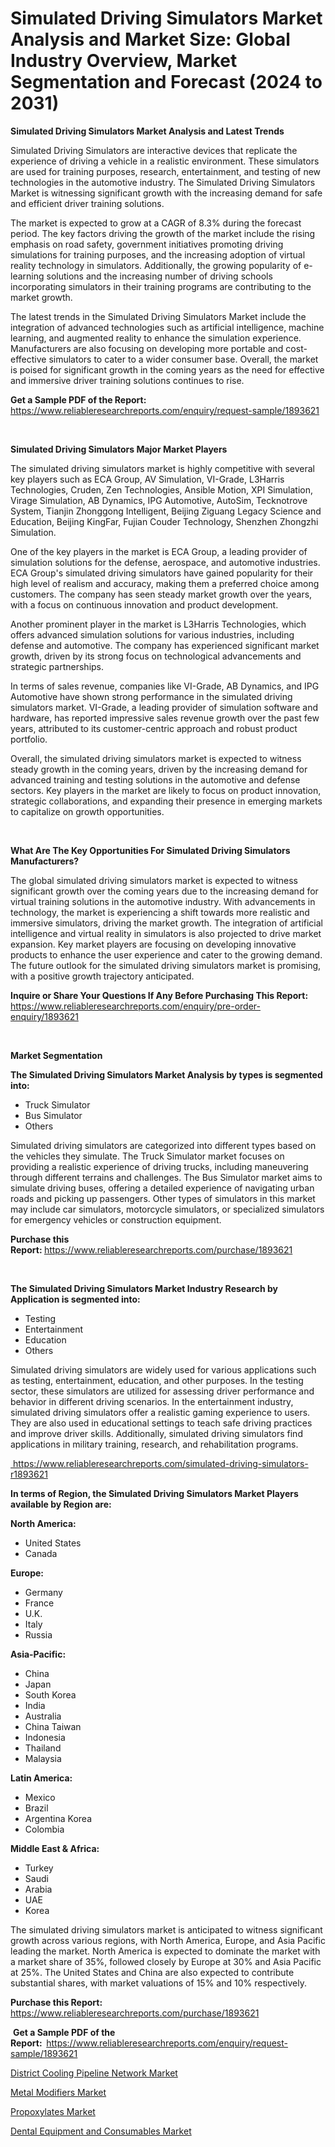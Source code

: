 <p><h1>Simulated Driving Simulators Market Analysis and Market Size: Global Industry Overview, Market Segmentation and Forecast (2024 to 2031)</h1></p><p><strong>Simulated Driving Simulators Market Analysis and Latest Trends</strong></p>
<p><p>Simulated Driving Simulators are interactive devices that replicate the experience of driving a vehicle in a realistic environment. These simulators are used for training purposes, research, entertainment, and testing of new technologies in the automotive industry. The Simulated Driving Simulators Market is witnessing significant growth with the increasing demand for safe and efficient driver training solutions.</p><p>The market is expected to grow at a CAGR of 8.3% during the forecast period. The key factors driving the growth of the market include the rising emphasis on road safety, government initiatives promoting driving simulations for training purposes, and the increasing adoption of virtual reality technology in simulators. Additionally, the growing popularity of e-learning solutions and the increasing number of driving schools incorporating simulators in their training programs are contributing to the market growth.</p><p>The latest trends in the Simulated Driving Simulators Market include the integration of advanced technologies such as artificial intelligence, machine learning, and augmented reality to enhance the simulation experience. Manufacturers are also focusing on developing more portable and cost-effective simulators to cater to a wider consumer base. Overall, the market is poised for significant growth in the coming years as the need for effective and immersive driver training solutions continues to rise.</p></p>
<p><strong>Get a Sample PDF of the Report:&nbsp;</strong> <a href="https://www.reliableresearchreports.com/enquiry/request-sample/1893621">https://www.reliableresearchreports.com/enquiry/request-sample/1893621</a></p>
<p>&nbsp;</p>
<p><strong>Simulated Driving Simulators Major Market Players</strong></p>
<p><p>The simulated driving simulators market is highly competitive with several key players such as ECA Group, AV Simulation, VI-Grade, L3Harris Technologies, Cruden, Zen Technologies, Ansible Motion, XPI Simulation, Virage Simulation, AB Dynamics, IPG Automotive, AutoSim, Tecknotrove System, Tianjin Zhonggong Intelligent, Beijing Ziguang Legacy Science and Education, Beijing KingFar, Fujian Couder Technology, Shenzhen Zhongzhi Simulation.</p><p>One of the key players in the market is ECA Group, a leading provider of simulation solutions for the defense, aerospace, and automotive industries. ECA Group's simulated driving simulators have gained popularity for their high level of realism and accuracy, making them a preferred choice among customers. The company has seen steady market growth over the years, with a focus on continuous innovation and product development.</p><p>Another prominent player in the market is L3Harris Technologies, which offers advanced simulation solutions for various industries, including defense and automotive. The company has experienced significant market growth, driven by its strong focus on technological advancements and strategic partnerships.</p><p>In terms of sales revenue, companies like VI-Grade, AB Dynamics, and IPG Automotive have shown strong performance in the simulated driving simulators market. VI-Grade, a leading provider of simulation software and hardware, has reported impressive sales revenue growth over the past few years, attributed to its customer-centric approach and robust product portfolio.</p><p>Overall, the simulated driving simulators market is expected to witness steady growth in the coming years, driven by the increasing demand for advanced training and testing solutions in the automotive and defense sectors. Key players in the market are likely to focus on product innovation, strategic collaborations, and expanding their presence in emerging markets to capitalize on growth opportunities.</p></p>
<p>&nbsp;</p>
<p><strong>What Are The Key Opportunities For Simulated Driving Simulators Manufacturers?</strong></p>
<p><p>The global simulated driving simulators market is expected to witness significant growth over the coming years due to the increasing demand for virtual training solutions in the automotive industry. With advancements in technology, the market is experiencing a shift towards more realistic and immersive simulators, driving the market growth. The integration of artificial intelligence and virtual reality in simulators is also projected to drive market expansion. Key market players are focusing on developing innovative products to enhance the user experience and cater to the growing demand. The future outlook for the simulated driving simulators market is promising, with a positive growth trajectory anticipated.</p></p>
<p><strong>Inquire or Share Your Questions If Any Before Purchasing This Report:</strong> <a href="https://www.reliableresearchreports.com/enquiry/pre-order-enquiry/1893621">https://www.reliableresearchreports.com/enquiry/pre-order-enquiry/1893621</a></p>
<p>&nbsp;</p>
<p><strong>Market Segmentation</strong></p>
<p><strong>The Simulated Driving Simulators Market Analysis by types is segmented into:</strong></p>
<p><ul><li>Truck Simulator</li><li>Bus Simulator</li><li>Others</li></ul></p>
<p><p>Simulated driving simulators are categorized into different types based on the vehicles they simulate. The Truck Simulator market focuses on providing a realistic experience of driving trucks, including maneuvering through different terrains and challenges. The Bus Simulator market aims to simulate driving buses, offering a detailed experience of navigating urban roads and picking up passengers. Other types of simulators in this market may include car simulators, motorcycle simulators, or specialized simulators for emergency vehicles or construction equipment.</p></p>
<p><strong>Purchase this Report:&nbsp;</strong><a href="https://www.reliableresearchreports.com/purchase/1893621">https://www.reliableresearchreports.com/purchase/1893621</a></p>
<p>&nbsp;</p>
<p><strong>The Simulated Driving Simulators Market Industry Research by Application is segmented into:</strong></p>
<p><ul><li>Testing</li><li>Entertainment</li><li>Education</li><li>Others</li></ul></p>
<p><p>Simulated driving simulators are widely used for various applications such as testing, entertainment, education, and other purposes. In the testing sector, these simulators are utilized for assessing driver performance and behavior in different driving scenarios. In the entertainment industry, simulated driving simulators offer a realistic gaming experience to users. They are also used in educational settings to teach safe driving practices and improve driver skills. Additionally, simulated driving simulators find applications in military training, research, and rehabilitation programs.</p></p>
<p><a href="https://www.reliableresearchreports.com/simulated-driving-simulators-r1893621">&nbsp;https://www.reliableresearchreports.com/simulated-driving-simulators-r1893621</a></p>
<p><strong>In terms of Region, the Simulated Driving Simulators Market Players available by Region are:</strong></p>
<p>
    <p> <strong> North America: </strong>
        <ul>
            <li>United States</li>
            <li>Canada</li>
        </ul>
        </p> 
    <p> <strong> Europe: </strong>
        <ul>
            <li>Germany</li>
            <li>France</li>
            <li>U.K.</li>
            <li>Italy</li>
            <li>Russia</li>
        </ul>
        </p> 
    <p> <strong> Asia-Pacific: </strong>
        <ul>
            <li>China</li>
            <li>Japan</li>
            <li>South Korea</li>
            <li>India</li>
            <li>Australia</li>
            <li>China Taiwan</li>
            <li>Indonesia</li>
            <li>Thailand</li>
            <li>Malaysia</li>
        </ul>
        </p> 
    <p> <strong> Latin America: </strong>
        <ul>
            <li>Mexico</li>
            <li>Brazil</li>
            <li>Argentina Korea</li>
            <li>Colombia</li>
        </ul>
        </p> 
    <p> <strong> Middle East & Africa: </strong>
        <ul>
            <li>Turkey</li>
            <li>Saudi</li>
            <li>Arabia</li>
            <li>UAE</li>
            <li>Korea</li>
        </ul>
    </p>
    </p>
<p><p>The simulated driving simulators market is anticipated to witness significant growth across various regions, with North America, Europe, and Asia Pacific leading the market. North America is expected to dominate the market with a market share of 35%, followed closely by Europe at 30% and Asia Pacific at 25%. The United States and China are also expected to contribute substantial shares, with market valuations of 15% and 10% respectively.</p></p>
<p><strong>Purchase this Report: </strong><a href="https://www.reliableresearchreports.com/purchase/1893621">https://www.reliableresearchreports.com/purchase/1893621</a></p>
<p>&nbsp;<strong>Get a Sample PDF of the Report:&nbsp;&nbsp;</strong><a href="https://www.reliableresearchreports.com/enquiry/request-sample/1893621">https://www.reliableresearchreports.com/enquiry/request-sample/1893621</a></p>
<p><strong></strong></p>
<p><p><a href="https://issuu.com/reportprime-2/docs/district-cooling-pipeline-network-market-size-2030">District Cooling Pipeline Network Market</a></p><p><a href="https://github.com/arionmp/Market-Research-Report-List-4/blob/main/metal-modifiers-market.md">Metal Modifiers Market</a></p><p><a href="https://github.com/markusgodoy/Market-Research-Report-List-4/blob/main/propoxylates-market.md">Propoxylates Market</a></p><p><a href="https://issuu.com/reportprime-2/docs/dental-equipment-and-consumables-market-size-2030.">Dental Equipment and Consumables Market</a></p></p>